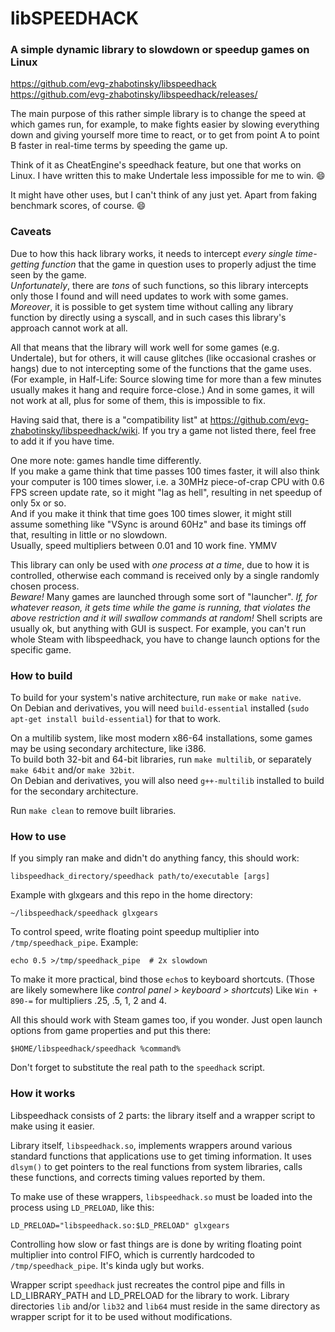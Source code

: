 libSPEEDHACK
============

### A simple dynamic library to slowdown or speedup games on Linux

<https://github.com/evg-zhabotinsky/libspeedhack>  
<https://github.com/evg-zhabotinsky/libspeedhack/releases/>

The main purpose of this rather simple library is to change the speed at which
games run, for example, to make fights easier by slowing everything down and
giving yourself more time to react, or to get from point A to point B faster
in real-time terms by speeding the game up.

Think of it as CheatEngine's speedhack feature, but one that works on Linux.
I have written this to make Undertale less impossible for me to win. :smile:

It might have other uses, but I can't think of any just yet.
Apart from faking benchmark scores, of course. :smile:


### Caveats

Due to how this hack library works, it needs to intercept
*every single time-getting function* that the game in question uses
to properly adjust the time seen by the game.  
*Unfortunately*, there are *tons* of such functions,
so this library intercepts only those I found
and will need updates to work with some games.  
*Moreover*, it is possible to get system time
without calling any library function by directly using a syscall,
and in such cases this library's approach cannot work at all.

All that means that the library will work well for some games (e.g. Undertale),
but for others, it will cause glitches (like occasional crashes or hangs)
due to not intercepting some of the functions that the game uses.
(For example, in Half-Life: Source slowing time
 for more than a few minutes usually makes it hang and require force-close.)
And in some games, it will not work at all,
plus for some of them, this is impossible to fix.

Having said that, there is a "compatibility list" at
<https://github.com/evg-zhabotinsky/libspeedhack/wiki>.
If you try a game not listed there, feel free to add it if you have time.

One more note: games handle time differently.  
If you make a game think that time passes 100 times faster,
it will also think your computer is 100 times slower,
i.e. a 30MHz piece-of-crap CPU with 0.6 FPS screen update rate,
so it might "lag as hell", resulting in net speedup of only 5x or so.  
And if you make it think that time goes 100 times slower,
it might still assume something like "VSync is around 60Hz"
and base its timings off that, resulting in little or no slowdown.  
Usually, speed multipliers between 0.01 and 10 work fine. YMMV

This library can only be used with *one process at a time*,
due to how it is controlled, otherwise each command is received
only by a single randomly chosen process.  
*Beware!* Many games are launched through some sort of "launcher".
*If, for whatever reason, it gets time while the game is running,
 that violates the above restriction and it will swallow commands at random!*
Shell scripts are usually ok, but anything with GUI is suspect.
For example, you can't run whole Steam with libspeedhack,
you have to change launch options for the specific game.


### How to build

To build for your system's native architecture, run `make` or `make native`.  
On Debian and derivatives, you will need `build-essential` installed
(`sudo apt-get install build-essential`) for that to work.

On a multilib system, like most modern x86-64 installations,
some games may be using secondary architecture, like i386.  
To build both 32-bit and 64-bit libraries, run `make multilib`,
or separately `make 64bit` and/or `make 32bit`.  
On Debian and derivatives, you will also need `g++-multilib` installed
to build for the secondary architecture.

Run `make clean` to remove built libraries.


### How to use

If you simply ran make and didn't do anything fancy, this should work:

    libspeedhack_directory/speedhack path/to/executable [args]

Example with glxgears and this repo in the home directory:

    ~/libspeedhack/speedhack glxgears

To control speed, write floating point speedup multiplier into
`/tmp/speedhack_pipe`. Example:

    echo 0.5 >/tmp/speedhack_pipe  # 2x slowdown

To make it more practical, bind those `echo`s to keyboard shortcuts.
(Those are likely somewhere like _control panel > keyboard > shortcuts_)
Like `Win + 890-=` for multipliers .25, .5, 1, 2 and 4.

All this should work with Steam games too, if you wonder.
Just open launch options from game properties and put this there:

    $HOME/libspeedhack/speedhack %command%

Don't forget to substitute the real path to the `speedhack` script.


### How it works

Libspeedhack consists of 2 parts:
the library itself and a wrapper script to make using it easier.

Library itself, `libspeedhack.so`, implements wrappers around various standard
functions that applications use to get timing information. It uses `dlsym()`
to get pointers to the real functions from system libraries, calls these
functions, and corrects timing values reported by them.

To make use of these wrappers, `libspeedhack.so` must be loaded into the process
using `LD_PRELOAD`, like this:

    LD_PRELOAD="libspeedhack.so:$LD_PRELOAD" glxgears

Controlling how slow or fast things are is done by writing floating point
multiplier into control FIFO, which is currently hardcoded to
`/tmp/speedhack_pipe`. It's kinda ugly but works.

Wrapper script `speedhack` just recreates the control pipe
and fills in LD_LIBRARY_PATH and LD_PRELOAD for the library to work.
Library directories `lib` and/or `lib32` and `lib64` must reside in the same
directory as wrapper script for it to be used without modifications.

